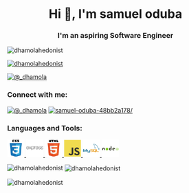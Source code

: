 <h1 align="center">Hi 👋, I'm samuel oduba</h1>
<h3 align="center">I'm an aspiring Software Engineer</h3>

<p align="left"> <img src="https://komarev.com/ghpvc/?username=dhamolahedonist&label=Profile%20views&color=0e75b6&style=flat" alt="dhamolahedonist" /> </p>

<p align="left"> <a href="https://github.com/ryo-ma/github-profile-trophy"><img src="https://github-profile-trophy.vercel.app/?username=dhamolahedonist" alt="dhamolahedonist" /></a> </p>

<p align="left"> <a href="https://twitter.com/@_dhamola" target="blank"><img src="https://img.shields.io/twitter/follow/@_dhamola?logo=twitter&style=for-the-badge" alt="@_dhamola" /></a> </p>

<h3 align="left">Connect with me:</h3>
<p align="left">
<a href="https://twitter.com/@_dhamola" target="blank"><img align="center" src="https://raw.githubusercontent.com/rahuldkjain/github-profile-readme-generator/master/src/images/icons/Social/twitter.svg" alt="@_dhamola" height="30" width="40" /></a>
<a href="https://linkedin.com/in/samuel-oduba-48bb2a178/" target="blank"><img align="center" src="https://raw.githubusercontent.com/rahuldkjain/github-profile-readme-generator/master/src/images/icons/Social/linked-in-alt.svg" alt="samuel-oduba-48bb2a178/" height="30" width="40" /></a>
</p>

<h3 align="left">Languages and Tools:</h3>
<p align="left"> <a href="https://www.w3schools.com/css/" target="_blank" rel="noreferrer"> <img src="https://raw.githubusercontent.com/devicons/devicon/master/icons/css3/css3-original-wordmark.svg" alt="css3" width="40" height="40"/> </a> <a href="https://expressjs.com" target="_blank" rel="noreferrer"> <img src="https://raw.githubusercontent.com/devicons/devicon/master/icons/express/express-original-wordmark.svg" alt="express" width="40" height="40"/> </a> <a href="https://www.w3.org/html/" target="_blank" rel="noreferrer"> <img src="https://raw.githubusercontent.com/devicons/devicon/master/icons/html5/html5-original-wordmark.svg" alt="html5" width="40" height="40"/> </a> <a href="https://developer.mozilla.org/en-US/docs/Web/JavaScript" target="_blank" rel="noreferrer"> <img src="https://raw.githubusercontent.com/devicons/devicon/master/icons/javascript/javascript-original.svg" alt="javascript" width="40" height="40"/> </a> <a href="https://www.mysql.com/" target="_blank" rel="noreferrer"> <img src="https://raw.githubusercontent.com/devicons/devicon/master/icons/mysql/mysql-original-wordmark.svg" alt="mysql" width="40" height="40"/> </a> <a href="https://nodejs.org" target="_blank" rel="noreferrer"> <img src="https://raw.githubusercontent.com/devicons/devicon/master/icons/nodejs/nodejs-original-wordmark.svg" alt="nodejs" width="40" height="40"/> </a> </p>

<p><img align="left" src="https://github-readme-stats.vercel.app/api/top-langs?username=dhamolahedonist&show_icons=true&locale=en&layout=compact" alt="dhamolahedonist" /></p>

<p>&nbsp;<img align="center" src="https://github-readme-stats.vercel.app/api?username=dhamolahedonist&show_icons=true&locale=en" alt="dhamolahedonist" /></p>

<p><img align="center" src="https://github-readme-streak-stats.herokuapp.com/?user=dhamolahedonist&" alt="dhamolahedonist" /></p>

